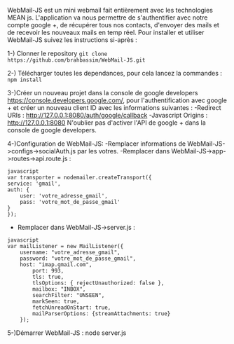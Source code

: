 WebMail-JS est un mini webmail fait entièrement avec les technologies MEAN js.
L'application va nous permettre de s'authentifier avec notre compte google +, de récupérer tous nos contacts, d'envoyer des mails et de recevoir les nouveaux mails en temp réel. 
Pour installer et utiliser WebMail-JS suivez les instructions si-après :


1-) Clonner le repository
	```
	git clone https://github.com/brahbassim/WebMail-JS.git
	```

2-) Télécharger toutes les dependances, pour cela lancez la commandes :
	```
	npm install
	```

3-)Créer un nouveau projet dans la console de google developers https://console.developers.google.com/, pour l'authentification avec google + et créer un nouveau client ID avec les informations suivantes : 
	-Redirect URIs : http://127.0.0.1:8080/auth/google/callback
	-Javascript Origins : http://127.0.0.1:8080
N'oublier pas d'activer l'API de google + dans la console de google developers.

4-)Configuration de WebMail-JS:
	-Remplacer informations de WebMail-JS->configs->socialAuth.js par les votres.
	-Remplacer dans WebMail-JS->app->routes->api.route.js :
```
javascript
var transporter = nodemailer.createTransport({
service: 'gmail',
auth: {
	user: 'votre_adresse_gmail',
	pass: 'votre_mot_de_passe_gmail'
}
});
```
 - Remplacer dans WebMail-JS->server.js : 
```
javascript
var mailListener = new MailListener({
	username: "votre_adresse_gmail",
	password: "votre_mot_de_passe_gmail",
	host: "imap.gmail.com",
		port: 993,
		tls: true,
		tlsOptions: { rejectUnauthorized: false },
		mailbox: "INBOX",
		searchFilter: "UNSEEN", 
		markSeen: true,
		fetchUnreadOnStart: true, 
		mailParserOptions: {streamAttachments: true} 
	});
```

5-)Démarrer WebMail-JS : 
node server.js

